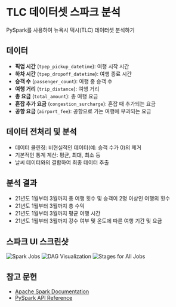 # TLC 데이터셋 스파크 분석

PySpark를 사용하여 뉴욕시 택시(TLC) 데이터셋 분석하기

## 데이터 

- **픽업 시간** (`tpep_pickup_datetime`): 여행 시작 시간
- **하차 시간** (`tpep_dropoff_datetime`): 여행 종료 시간
- **승객 수** (`passenger_count`): 여행 중 승객 수
- **여행 거리** (`trip_distance`): 여행 거리
- **총 요금** (`total_amount`): 총 여행 요금
- **혼잡 추가 요금** (`congestion_surcharge`): 혼잡 때 추가되는 요금
- **공항 요금** (`airport_fee`): 공항으로 가는 여행에 부과되는 요금

## 데이터 전처리 및 분석

- 데이터 클린징: 비현실적인 데이터(예: 승객 수가 0)의 제거
- 기본적인 통계 계산: 평균, 최대, 최소 등
- 날씨 데이터와의 결합하여 최종 데이터 추출


## 분석 결과

- 21년도 1월부터 3월까지 총 여행 횟수 및 승객이 2명 이상인 여행의 횟수
- 21년도 1월부터 3월까지 총 수익
- 21년도 1월부터 3월까지 평균 여행 시간
- 21년도 1월부터 3월까지 강수 여부 및 온도에 따른 여행 기간 및 요금  

## 스파크 UI 스크린샷

![Spark Jobs](https://github.com/user-attachments/assets/3baf6a7f-dc6c-42ba-b9b1-2ebaa486775c)
![DAG Visualization](https://github.com/user-attachments/assets/7704b75d-eb41-4418-baa8-f0f647992ffa)
![Stages for All Jobs](https://github.com/user-attachments/assets/a54a6421-b8ef-48f0-a3f7-08abb751732b)

## 참고 문헌

- [Apache Spark Documentation](https://spark.apache.org/docs/latest/)
- [PySpark API Reference](https://spark.apache.org/docs/latest/api/python/)
